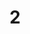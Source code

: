 ---
order: 2
title:  "2"
img: "assets/images/slides/2.jpg"
mobile-img: "assets/images/slides/2m.jpg"
href: "#"
target: "" # _blank
---